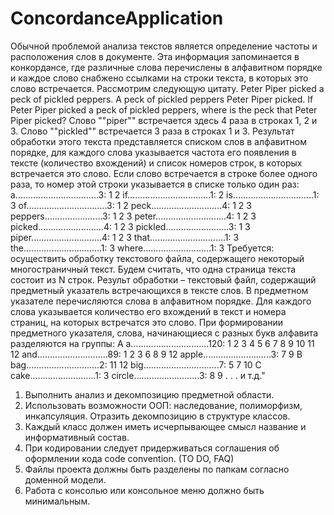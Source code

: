 # ConcordanceApplication

Обычной проблемой анализа текстов является определение частоты и расположения слов в документе. Эта информация запоминается в конкордансе, где различные слова перечислены в алфавитном порядке и каждое слово снабжено ссылками на строки текста, в которых это слово встречается. Рассмотрим следующую цитату.
Peter Piper picked a peck of pickled peppers. A peck of pickled
peppers Peter Piper picked. If Peter Piper picked a peck of
pickled peppers, where is the peck that Peter Piper picked?
Слово ""piper"" встречается здесь 4 раза в строках 1, 2 и 3. Слово ""pickled"" встречается 3 раза в строках 1 и 3. Результат обработки этого текста представляется списком слов в алфавитном порядке, для каждого слова указывается частота его появления в тексте (количество вхождений) и список номеров строк, в которых встречается это слово. Если слово встречается в строке более одного раза, то номер этой строки указывается в списке только один раз:
a.................................3: 1 2
if.................................1: 2
is................................1: 3
of................................3: 1 2
peck............................4: 1 2 3
peppers.......................3: 1 2 3
peter............................4: 1 2 3
picked..........................4: 1 2 3
pickled.........................3: 1 3
piper............................4: 1 2 3
that..............................1: 3
the...............................1: 3
where...........................1: 3
Требуется: осуществить обработку текстового файла, содержащего некоторый многостраничный текст. Будем считать, что одна страница текста состоит из N строк. Результ обработки – текстовый файл, содержащий предметный указатель встречающихся в тексте слов. В предметном указателе перечисляются слова в алфавитном порядке. Для каждого слова указывается количество его вхождений в текст и номера страниц, на которых встречатся это слово. При формировании предметного указателя, слова, начинающиеся с разных букв алфавита разделяются на группы:
А
a...............................120: 1 2 3 4 5 6 7 8 9 10 11 12
and............................89: 1 2 3 6 8 9 12
apple...........................3: 7 9
B
bag.............................2: 11 12
big..............................7: 5 7 10
C
cake..........................1: 3
circle..........................3: 8 9
. . .
и т.д."

1.	Выполнить анализ и декомпозицию предметной области.
2.	Использовать возможности ООП: наследование, полиморфизм, инкапсуляция. Отразить декомпозицию в структуре классов.
3.	Каждый класс должен иметь исчерпывающее смысл название и информативный состав.
4.	При кодировании следует придерживаться соглашения об оформлении кода code convention. (TO DO, FAQ)
5.	Файлы проекта должны быть разделены по папкам согласно доменной модели.
6.	Работа с консолью или консольное меню должно быть минимальным.
